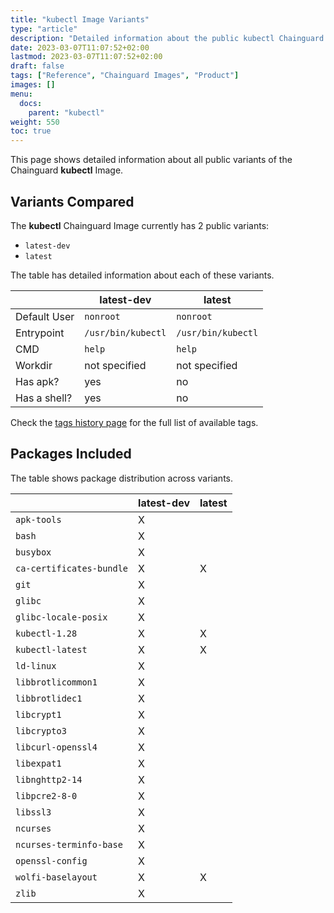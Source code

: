 ```yaml
---
title: "kubectl Image Variants"
type: "article"
description: "Detailed information about the public kubectl Chainguard Image variants"
date: 2023-03-07T11:07:52+02:00
lastmod: 2023-03-07T11:07:52+02:00
draft: false
tags: ["Reference", "Chainguard Images", "Product"]
images: []
menu:
  docs:
    parent: "kubectl"
weight: 550
toc: true
---
```


This page shows detailed information about all public variants of the Chainguard **kubectl** Image.

## Variants Compared
The **kubectl** Chainguard Image currently has 2 public variants: 

- `latest-dev`
- `latest`

The table has detailed information about each of these variants.

|              | latest-dev         | latest             |
|--------------|--------------------|--------------------|
| Default User | `nonroot`          | `nonroot`          |
| Entrypoint   | `/usr/bin/kubectl` | `/usr/bin/kubectl` |
| CMD          | `help`             | `help`             |
| Workdir      | not specified      | not specified      |
| Has apk?     | yes                | no                 |
| Has a shell? | yes                | no                 |

Check the [tags history page](/chainguard/chainguard-images/reference/kubectl/tags_history/) for the full list of available tags.

## Packages Included
The table shows package distribution across variants.

|                          | latest-dev | latest |
|--------------------------|------------|--------|
| `apk-tools`              | X          |        |
| `bash`                   | X          |        |
| `busybox`                | X          |        |
| `ca-certificates-bundle` | X          | X      |
| `git`                    | X          |        |
| `glibc`                  | X          |        |
| `glibc-locale-posix`     | X          |        |
| `kubectl-1.28`           | X          | X      |
| `kubectl-latest`         | X          | X      |
| `ld-linux`               | X          |        |
| `libbrotlicommon1`       | X          |        |
| `libbrotlidec1`          | X          |        |
| `libcrypt1`              | X          |        |
| `libcrypto3`             | X          |        |
| `libcurl-openssl4`       | X          |        |
| `libexpat1`              | X          |        |
| `libnghttp2-14`          | X          |        |
| `libpcre2-8-0`           | X          |        |
| `libssl3`                | X          |        |
| `ncurses`                | X          |        |
| `ncurses-terminfo-base`  | X          |        |
| `openssl-config`         | X          |        |
| `wolfi-baselayout`       | X          | X      |
| `zlib`                   | X          |        |
